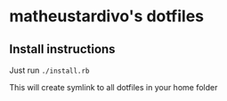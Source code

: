 # matheustardivo's dotfiles

## Install instructions

Just run `./install.rb`

This will create symlink to all dotfiles in your home folder
